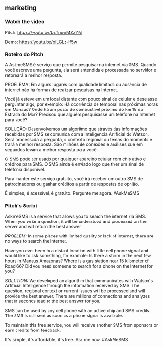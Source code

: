 ## marketing

### Watch the video

Pitch: https://youtu.be/bzTnswMZxYM

Demo: https://youtu.be/oiLGLz-lf5w 

### Roteiro do Pitch 

A AskmeSMS é serviço que permite pesquisar na internet via SMS. Quando você escreve uma pergunta, ela será entendida e processada no servidor e retornará a melhor resposta.

PROBLEMA:
Em alguns lugares com qualidade limitada ou ausência de internet não há formas de realizar pesquisas na Internet.

Você já esteve em um local distante com pouco sinal de celular e desejasse perguntar algo, por exemplo: 
Há ocorrência de temporal nas próximas horas em Manaus? 
Onde há um posto de combustível próximo do km 15 da Estrada do Mar? 
Precisou que alguém pesquisasse um telefone na Internet para você?

SOLUÇÃO:
Desenvolvemos um algoritmo que através das informações recebidas por SMS se comunica com a Inteligência Artificial do Watson. Será processada a pergunta, o contexto regional ou temas do momento e trará a melhor resposta. São milhões de conexões e análises que em segundos levam a melhor resposta para você.

O SMS pode ser usado por qualquer aparelho celular com chip ativo e créditos para SMS. O SMS ainda é enviado logo que tiver um sinal de telefonia disponível. 

Para manter este serviço gratuito, você irá receber um outro SMS de patrocinadores ou ganhar créditos a partir de respostas de opnião.

É simples, é acessível, é gratuito. 
Pergunte me agora. #AskMeSMS

### Pitch's Script

AskmeSMS is a service that allows you to search the internet via SMS. When you write a question, it will be understood and processed on the server and will return the best answer.

*PROBLEM:*
In some places with limited quality or lack of internet, there are no ways to search the Internet.

Have you ever been to a distant location with little cell phone signal and would like to ask something, for example: 
Is there a storm in the next few hours in Manaus Amazonas? 
Where is a gas station near 15 kilometer of Road 66? 
Did you need someone to search for a phone on the Internet for you?

*SOLUTION:*
We developed an algorithm that communicates with Watson's Artificial Intelligence through the information received by SMS. The question, regional context or current issues will be processed and will provide the best answer. There are millions of connections and analyzes that in seconds lead to the best answer for you.

SMS can be used by any cell phone with an active chip and SMS credits. The SMS is still sent as soon as a phone signal is available.

To maintain this free service, you will receive another SMS from sponsors or earn credits from feedback.

It's simple, it's affordable, it's free.
Ask me now. #AskMeSMS
